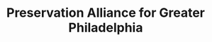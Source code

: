 ---
layout: repo
title: "Preservation Alliance for Greater Philadelphia"
id: 14367
permalink: repos/14367/
---
